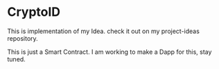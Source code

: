 # CryptoID
This is implementation of my Idea. check it out on my project-ideas repository. <br />

This is just a Smart Contract. I am working to make a Dapp for this, stay tuned.<br />
